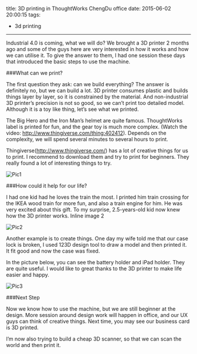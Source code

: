 title: 3D printing in ThoughtWorks ChengDu office
date: 2015-06-02 20:00:15
tags: 
- 3d printing
---

Industrial 4.0 is coming, what we will do? We brought a 3D printer 2 months ago and some of the guys here are very interested in how it works and how we can utilise it. To give the answer to them, I had one session these days that introduced the basic steps to use the machine.

###What can we print?

The first question they ask: can we build everything? The answer is definitely no, but we can build a lot. 3D printer consumes plastic and builds things layer by layer, so it is constrained by the material. And non-industrial 3D printer’s precision is not so good, so we can’t print too detailed model. Although it is a toy like thing, let’s see what we printed. 

The Big Hero and the Iron Man’s helmet are quite famous. ThoughtWorks label is printed for fun, and the gear toy is much more complex. (Watch the video: http://www.thingiverse.com/thing:402412). Depends on the complexity, we will spend several minutes to several hours to print. 

Thingiverse(http://www.thingiverse.com/) has a lot of creative things for us to print. I recommend to download them and try to print for beginners. They really found a lot of interesting things to try.

![Pic1](/images/2015/06/pic1.png)

###How could it help for our life?

I had one kid had he loves the train the most. I printed him train crossing for the IKEA wood train for more fun, and also a train engine for him. He was very excited about this gift. To my surprise, 2.5-years-old kid now knew how the 3D printer works.  Inline image 2

![Pic2](/images/2015/06/pic2.png)

Another example is to create things. One day my wife told me that our case lock is broken, I used 123D design tool to draw a model and then printed it. It fit good and now the case was fixed.

In the picture below, you can see the battery holder and iPad holder. They are quite useful. I would like to great thanks to the 3D printer to make life easier and happy.

![Pic3](/images/2015/06/pic3.png)


###Next Step

Now we know how to use the machine, but we are still beginner at the design. More session around design work will happen in office, and our UX guys can think of creative things. Next time, you may see our business card is 3D printed.

I’m now also trying to build a cheap 3D scanner, so that we can scan the world and then print it.